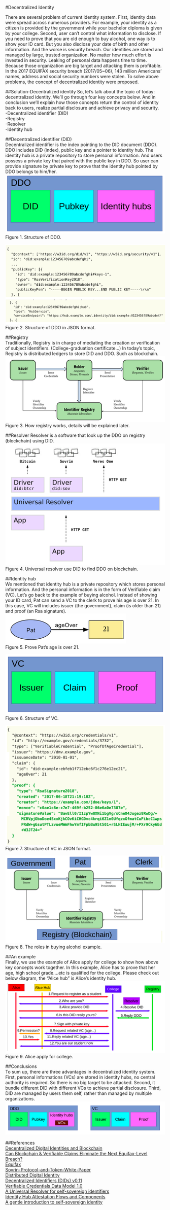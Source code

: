 #Decentralized Identity

There are several problem of current identity system. First, identity data were spread across numerous providers. For example, your identity as a citizen is provided by the government while your bachelor diploma is given by your college. Second, user can’t control what information to disclose. If you need to prove that you are old enough to buy alcohol, one way is to show your ID card. But you also disclose your date of birth and other information. And the worse is security breach. Our identities are stored and managed by large, trusted organization. No matter how much effort is invested in security. Leaking of personal data happens time to time. Because those organization are big target and attacking them is profitable. In the 2017 EQUIFAX security breach (2017/05~06), 143 million Americans’ names, address and social security numbers were stolen. To solve above problems, the concept of decentralized identity were proposed.  

##Solution-Decentralized identity
So, let’s talk about the topic of today: decentralized identity. We’ll go through four key concepts below. And in conclusion we’ll explain how those concepts return the control of identity back to users, realize partial disclosure and achieve privacy and security.  
-Decentralized identifier (DID)  
-Registry  
-Resolver  
-Identity hub  

##Decentralized identifier (DID)  
Decentralized identifier is the index pointing to the DID document (DDO). DDO includes DID (index), public key and a pointer to identity hub. The identity hub is a private repository to store personal information. And users possess a private key that paired with the public key in DDO. So user can provide signature by private key to prove that the identity hub pointed by DDO belongs to him/her.  
![alt text](ref/Figure01.png?raw=true)  
Figure 1. Structure of DDO.

![alt text](ref/Figure02.png?raw=true)  
Figure 2. Structure of DDO in JSON format.  

##Registry  
Traditionally, Registry is in charge of mediating the creation or verification of subject identifiers. (College-graduation certificate…) In today’s topic, Registry is distributed ledgers to store DID and DDO. Such as blockchain.  
![alt text](ref/Figure03.png?raw=true)  
Figure 3. How registry works, details will be explained later.  

##Resolver
Resolver is a software that look up the DDO on registry (blockchain) using DID.  
![alt text](ref/Figure04.png?raw=true)  
Figure 4. Universal resolver use DID to find DDO on blockchain.  

##Identity hub  
We mentioned that identity hub is a private repository which stores personal information. And the personal information is in the form of Verifiable claim (VC). Let’s go back to the example of buying alcohol. Instead of showing your ID card, Pat can send a VC to the clerk to prove his age is over 21. In this case, VC will includes issuer (the government), claim (is older than 21) and proof (an Rsa signature).  
![alt text](ref/Figure05.png?raw=true)  
Figure 5. Prove Pat’s age is over 21. 

![alt text](ref/Figure06.png?raw=true)  
Figure 6. Structure of VC.  

![alt text](ref/Figure07.png?raw=true)  
Figure 7. Structure of VC in JSON format.  

![alt text](ref/Figure08.png?raw=true)  
Figure 8. The roles in buying alcohol example.  

##An example  
Finally, we use the example of Alice apply for college to show how above key concepts work together. In this example, Alice has to prove that her age, high school grade….etc is qualified for the college. Please check out below diagram, the “Alice hub” is Alice’s identity hub.  
![alt text](ref/Figure09.png?raw=true)  
Figure 9. Alice apply for college.  

##Conclusions  
To sum up, there are three advantages in decentralized identity system. First, personal informations (VCs) are stored in identity hubs, no central authority is required. So there is no big target to be attacked. Second, it bundle different DID with different VCs to achieve partial disclosure. Third, DID are managed by users them self, rather than managed by multiple organizations.  
![alt text](ref/Figure10.png?raw=true)  

##References  
[Decentralized Digital Identities and Blockchain](https://www.microsoft.com/en-us/microsoft-365/blog/2018/02/12/decentralized-digital-identities-and-blockchain-the-future-as-we-see-it/)  
[Can Blockchain & Verifiable Claims Eliminate the Next Equifax-Level Breach?](https://www.linkedin.com/pulse/can-blockchain-verifiable-claims-eliminate-next-breach-gary-rowe)  
[Equifax](https://en.wikipedia.org/wiki/Equifax)  
[Sovrin-Protocol-and-Token-White-Paper](https://sovrin.org/wp-content/uploads/2018/03/Sovrin-Protocol-and-Token-White-Paper.pdf)  
[Distributed Digital Identity](http://blogchain.space/entries/blockchain/distributed-digital-identity)  
[Decentralized Identifiers (DIDs) v0.11](https://w3c-ccg.github.io/did-spec/)  
[Verifiable Credentials Data Model 1.0](https://w3c.github.io/vc-data-model/)  
[A Universal Resolver for self-sovereign identifiers](https://medium.com/decentralized-identity/a-universal-resolver-for-self-sovereign-identifiers-48e6b4a5cc3c)  
[Identity Hub Attestation Flows and Components](https://github.com/WebOfTrustInfo/rwot6-santabarbara/blob/master/draft-documents/Identity%20Hub%20Attestation%20Handling.md)  
[A gentle introduction to self-sovereign identity](https://bitsonblocks.net/2017/05/17/gentle-introduction-self-sovereign-identity/)  